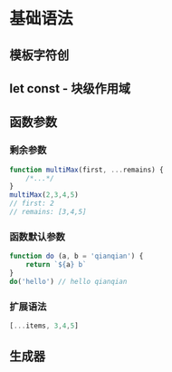 # 基础语法
## 模板字符创
## let const - 块级作用域
## 函数参数
### 剩余参数 
``` js
function multiMax(first, ...remains) {
    /*...*/
}
multiMax(2,3,4,5)
// first: 2
// remains: [3,4,5]
```
### 函数默认参数
```js
function do (a, b = 'qianqian') {
    return `${a} b`
}
do('hello') // hello qianqian
```
### 扩展语法
```js
[...items, 3,4,5]
```
## 生成器
